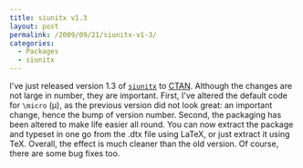 ```yaml
---
title: siunitx v1.3
layout: post
permalink: /2009/09/21/siunitx-v1-3/
categories:
  - Packages
  - siunitx
---
```

I've just released version 1.3 of [`siunitx`](https://ctan.org/pkg/siunitx) to [CTAN](https://www.ctan.org). Although the changes are not large in number, they are important. First, I've altered the default code for `\micro` (μ), as the previous version did not look great: an important change, hence the bump of version number. Second, the packaging has been altered to make life easier all round. You can now extract the package and typeset in one go from the .dtx file using LaTeX, or just extract it using TeX.  Overall, the effect is much cleaner than the old version. Of course, there are some bug fixes too.
